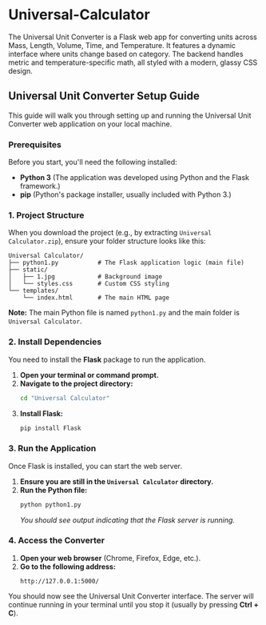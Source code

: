 # Universal-Calculator
The Universal Unit Converter is a Flask web app for converting units across Mass, Length, Volume, Time, and Temperature. It features a dynamic interface where units change based on category. The backend handles metric and temperature-specific math, all styled with a modern, glassy CSS design.

## Universal Unit Converter Setup Guide

This guide will walk you through setting up and running the Universal Unit Converter web application on your local machine.

### Prerequisites

Before you start, you'll need the following installed:

  * **Python 3** (The application was developed using Python and the Flask framework.)
  * **pip** (Python's package installer, usually included with Python 3.)

### 1\. Project Structure

When you download the project (e.g., by extracting `Universal Calculator.zip`), ensure your folder structure looks like this:

```
Universal Calculator/
├── python1.py           # The Flask application logic (main file)
├── static/
│   ├── 1.jpg            # Background image
│   └── styles.css       # Custom CSS styling
└── templates/
    └── index.html       # The main HTML page
```

**Note:** The main Python file is named `python1.py` and the main folder is `Universal Calculator`.

### 2\. Install Dependencies

You need to install the **Flask** package to run the application.

1.  **Open your terminal or command prompt.**
2.  **Navigate to the project directory:**
    ```bash
    cd "Universal Calculator"
    ```
3.  **Install Flask:**
    ```bash
    pip install Flask
    ```

### 3\. Run the Application

Once Flask is installed, you can start the web server.

1.  **Ensure you are still in the `Universal Calculator` directory.**
2.  **Run the Python file:**
    ```bash
    python python1.py
    ```
    *You should see output indicating that the Flask server is running.*

### 4\. Access the Converter

1.  **Open your web browser** (Chrome, Firefox, Edge, etc.).
2.  **Go to the following address:**
    ```
    http://127.0.0.1:5000/
    ```

You should now see the Universal Unit Converter interface. The server will continue running in your terminal until you stop it (usually by pressing **Ctrl + C**).
